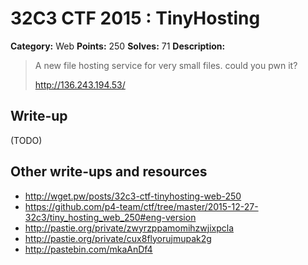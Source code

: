# 32C3 CTF 2015 : TinyHosting

**Category:** Web
**Points:** 250
**Solves:** 71
**Description:**

> A new file hosting service for very small files. could you pwn it?
> 
> 
> <http://136.243.194.53/>


## Write-up

(TODO)

## Other write-ups and resources

* <http://wget.pw/posts/32c3-ctf-tinyhosting-web-250>
* <https://github.com/p4-team/ctf/tree/master/2015-12-27-32c3/tiny_hosting_web_250#eng-version>
* <http://pastie.org/private/zwyrzppamomihzwjixpcla>
* <http://pastie.org/private/cux8flyorujmupak2g>
* <http://pastebin.com/mkaAnDf4>
